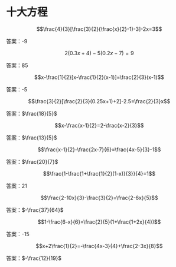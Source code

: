 
# 十大方程

$$\frac{4}{3}[\frac{3}{2}(\frac{x}{2}-1)-3]-2x=3$$

答案：-9

$$2(0.3x+4)-5(0.2x-7)=9$$

答案：85

$$x-\frac{1}{2}[x-\frac{1}{2}(x-1)]=\frac{2}{3}(x-1)$$

答案：-5

$$\frac{3}{2}[\frac{2}{3}(0.25x+1)+2]-2.5=\frac{2}{3}x$$

答案：$\frac{18}{5}$

$$x-\frac{x-1}{2}=2-\frac{x-2}{3}$$

答案：$\frac{13}{5}$

$$\frac{x-1}{2}-\frac{2x-7}{6}=\frac{4x-5}{3}-1$$

答案：$\frac{20}{7}$

$$\frac{1-\frac{1+\frac{1}{2}(1-x)}{3}}{4}=1$$

答案：21

$$\frac{2-10x}{3}-\frac{3}{2}=\frac{2-6x}{5}$$

答案：$-\frac{37}{64}$

$$1-\frac{6-x}{6}=\frac{2}{5}(1+\frac{1+2x}{4})$$

答案：-15

$$x+2\frac{1}{2}=-\frac{4x-3}{4}+\frac{2-3x}{8}$$

答案：$-\frac{12}{19}$
